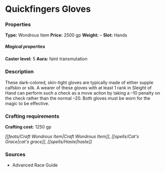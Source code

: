 ﻿---
Title: "Quickfingers Gloves"
Type: "Wondrous Item"
Price: "2500 gp"
Weight: "–"
Slot: "Hands"
Caster level: "5"
Aura: "faint transmutation"
Description: |
  "These dark-colored, skin-tight gloves are typically made of either supple calfskin or silk. A wearer of these gloves with at least 1 rank in Sleight of Hand can perform such a check as a move action by taking a –10 penalty on the check rather than the normal –20. Both gloves must be worn for the magic to be effective."
Crafting cost: "1250 gp"
Sources: "['Advanced Race Guide']"
---

# Quickfingers Gloves

### Properties

**Type:** Wondrous Item **Price:** 2500 gp **Weight:** – **Slot:** Hands

##### Magical properties

**Caster level:** 5 **Aura:** faint transmutation

### Description

These dark-colored, skin-tight gloves are typically made of either supple calfskin or silk. A wearer of these gloves with at least 1 rank in Sleight of Hand can perform such a check as a move action by taking a –10 penalty on the check rather than the normal –20. Both gloves must be worn for the magic to be effective.

### Crafting requirements

**Crafting cost:** 1250 gp

_[[feats/Craft Wondrous Item|Craft Wondrous Item]]_, _[[spells/Cat's Grace|cat's grace]]_, _[[spells/Haste|haste]]_

### Sources

* Advanced Race Guide
